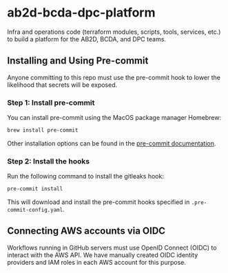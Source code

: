 # ab2d-bcda-dpc-platform

Infra and operations code (terraform modules, scripts, tools, services, etc.)
to build a platform for the AB2D, BCDA, and DPC teams.


## Installing and Using Pre-commit

Anyone committing to this repo must use the pre-commit hook to lower the likelihood that secrets will be exposed.

### Step 1: Install pre-commit

You can install pre-commit using the MacOS package manager Homebrew:

```sh
brew install pre-commit
```

Other installation options can be found in the [pre-commit documentation](https://pre-commit.com/#install).

### Step 2: Install the hooks

Run the following command to install the gitleaks hook:

```sh
pre-commit install
```

This will download and install the pre-commit hooks specified in `.pre-commit-config.yaml`.


## Connecting AWS accounts via OIDC

Workflows running in GitHub servers must use OpenID Connect (OIDC) to interact with the AWS API. We have manually created OIDC identity providers and IAM roles in each AWS account for this purpose.
